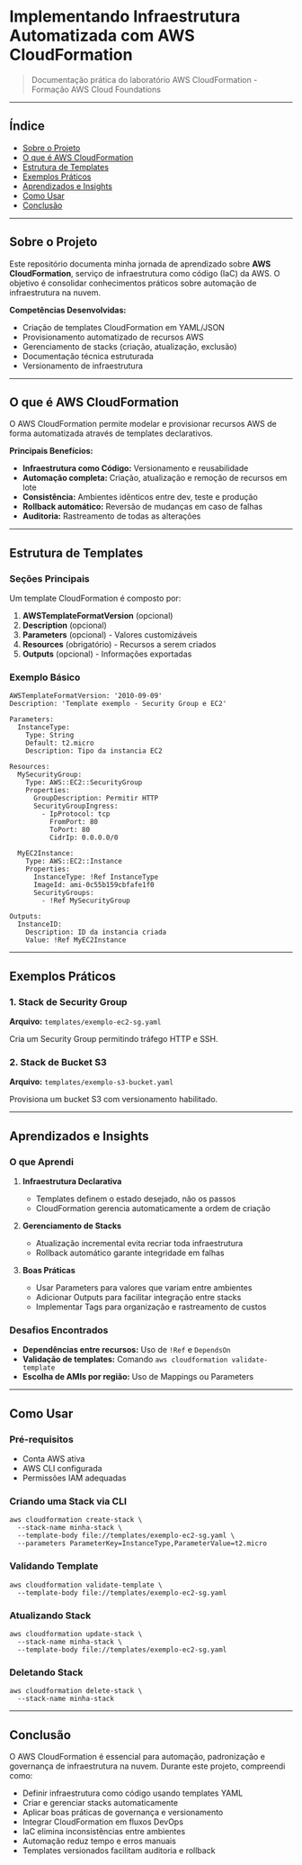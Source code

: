 
# Implementando Infraestrutura Automatizada com AWS CloudFormation

> Documentação prática do laboratório AWS CloudFormation - Formação AWS Cloud Foundations

---

## Índice

- [Sobre o Projeto](#sobre-o-projeto)
- [O que é AWS CloudFormation](#o-que-é-aws-cloudformation)
- [Estrutura de Templates](#estrutura-de-templates)
- [Exemplos Práticos](#exemplos-práticos)
- [Aprendizados e Insights](#aprendizados-e-insights)
- [Como Usar](#como-usar)
- [Conclusão](#conclusão)

---

## Sobre o Projeto

Este repositório documenta minha jornada de aprendizado sobre **AWS CloudFormation**, serviço de infraestrutura como código (IaC) da AWS. O objetivo é consolidar conhecimentos práticos sobre automação de infraestrutura na nuvem.

**Competências Desenvolvidas:**
- Criação de templates CloudFormation em YAML/JSON
- Provisionamento automatizado de recursos AWS
- Gerenciamento de stacks (criação, atualização, exclusão)
- Documentação técnica estruturada
- Versionamento de infraestrutura

---

## O que é AWS CloudFormation

O AWS CloudFormation permite modelar e provisionar recursos AWS de forma automatizada através de templates declarativos. 

**Principais Benefícios:**
- **Infraestrutura como Código:** Versionamento e reusabilidade
- **Automação completa:** Criação, atualização e remoção de recursos em lote
- **Consistência:** Ambientes idênticos entre dev, teste e produção
- **Rollback automático:** Reversão de mudanças em caso de falhas
- **Auditoria:** Rastreamento de todas as alterações

---

## Estrutura de Templates

### Seções Principais

Um template CloudFormation é composto por:

1. **AWSTemplateFormatVersion** (opcional)
2. **Description** (opcional)
3. **Parameters** (opcional) - Valores customizáveis
4. **Resources** (obrigatório) - Recursos a serem criados
5. **Outputs** (opcional) - Informações exportadas

### Exemplo Básico

```
AWSTemplateFormatVersion: '2010-09-09'
Description: 'Template exemplo - Security Group e EC2'

Parameters:
  InstanceType:
    Type: String
    Default: t2.micro
    Description: Tipo da instancia EC2

Resources:
  MySecurityGroup:
    Type: AWS::EC2::SecurityGroup
    Properties:
      GroupDescription: Permitir HTTP
      SecurityGroupIngress:
        - IpProtocol: tcp
          FromPort: 80
          ToPort: 80
          CidrIp: 0.0.0.0/0

  MyEC2Instance:
    Type: AWS::EC2::Instance
    Properties:
      InstanceType: !Ref InstanceType
      ImageId: ami-0c55b159cbfafe1f0
      SecurityGroups:
        - !Ref MySecurityGroup

Outputs:
  InstanceID:
    Description: ID da instancia criada
    Value: !Ref MyEC2Instance
```

---

## Exemplos Práticos

### 1. Stack de Security Group

**Arquivo:** `templates/exemplo-ec2-sg.yaml`

Cria um Security Group permitindo tráfego HTTP e SSH.

### 2. Stack de Bucket S3

**Arquivo:** `templates/exemplo-s3-bucket.yaml`

Provisiona um bucket S3 com versionamento habilitado.

---

## Aprendizados e Insights

### O que Aprendi

1. **Infraestrutura Declarativa**
   - Templates definem o estado desejado, não os passos
   - CloudFormation gerencia automaticamente a ordem de criação

2. **Gerenciamento de Stacks**
   - Atualização incremental evita recriar toda infraestrutura
   - Rollback automático garante integridade em falhas

3. **Boas Práticas**
   - Usar Parameters para valores que variam entre ambientes
   - Adicionar Outputs para facilitar integração entre stacks
   - Implementar Tags para organização e rastreamento de custos

### Desafios Encontrados

- **Dependências entre recursos:** Uso de `!Ref` e `DependsOn`
- **Validação de templates:** Comando `aws cloudformation validate-template`
- **Escolha de AMIs por região:** Uso de Mappings ou Parameters

---

## Como Usar

### Pré-requisitos

- Conta AWS ativa
- AWS CLI configurada
- Permissões IAM adequadas

### Criando uma Stack via CLI

```
aws cloudformation create-stack \
  --stack-name minha-stack \
  --template-body file://templates/exemplo-ec2-sg.yaml \
  --parameters ParameterKey=InstanceType,ParameterValue=t2.micro
```

### Validando Template

```
aws cloudformation validate-template \
  --template-body file://templates/exemplo-ec2-sg.yaml
```

### Atualizando Stack

```
aws cloudformation update-stack \
  --stack-name minha-stack \
  --template-body file://templates/exemplo-ec2-sg.yaml
```

### Deletando Stack

```
aws cloudformation delete-stack \
  --stack-name minha-stack
```

---

## Conclusão

O AWS CloudFormation é essencial para automação, padronização e governança de infraestrutura na nuvem. Durante este projeto, compreendi como:

- Definir infraestrutura como código usando templates YAML  
- Criar e gerenciar stacks automaticamente  
- Aplicar boas práticas de governança e versionamento  
- Integrar CloudFormation em fluxos DevOps  
- IaC elimina inconsistências entre ambientes
- Automação reduz tempo e erros manuais
- Templates versionados facilitam auditoria e rollback
